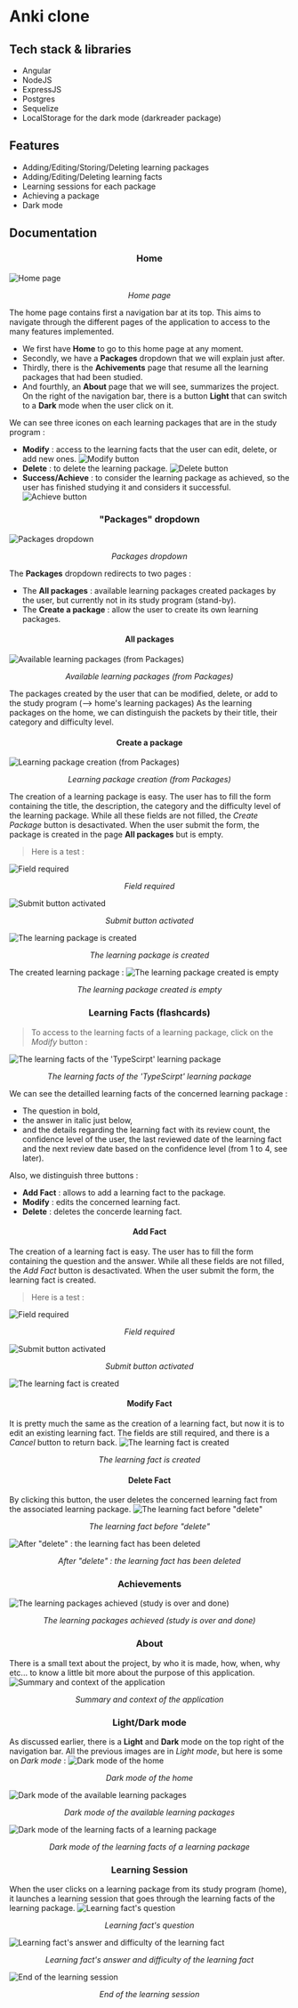 # Anki clone

## Tech stack & libraries
- Angular
- NodeJS
- ExpressJS
- Postgres
- Sequelize
- LocalStorage for the dark mode (darkreader package)
  
## Features 
- Adding/Editing/Storing/Deleting learning packages
- Adding/Editing/Deleting learning facts
- Learning sessions for each package
- Achieving a package
- Dark mode

## Documentation
### <p align="center">Home</p>
![Home page](https://github.com/raacee/anki_clone/blob/main/images/1homepage.PNG)<p align="center">*Home page*</p>

The home page contains first a navigation bar at its top. This aims to navigate through the different pages of the application to access to the many features implemented.
- We first have **Home** to go to this home page at any moment.
- Secondly, we have a **Packages** dropdown that we will explain just after.
- Thirdly, there is the **Achivements** page that resume all the learning packages that had been studied.
- And fourthly, an **About** page that we will see, summarizes the project.
On the right of the navigation bar, there is a button **Light** that can switch to a **Dark** mode when the user click on it.

We can see three icones on each learning packages that are in the study program :
- **Modify** : access to the learning facts that the user can edit, delete, or add new ones.
![Modify button](https://github.com/raacee/anki_clone/blob/main/images/12homepage.PNG)
- **Delete** : to delete the learning package.
![Delete button](https://github.com/raacee/anki_clone/blob/main/images/13homepage.PNG)
- **Success/Achieve** : to consider the learning package as achieved, so the user has finished studying it and considers it successful.
![Achieve button](https://github.com/raacee/anki_clone/blob/main/images/14homepage.PNG)


### <p align="center">"Packages" dropdown</p>
![Packages dropdown](https://github.com/raacee/anki_clone/blob/main/images/2packagesdropdown.PNG)<p align="center">*Packages dropdown*</p>

The **Packages** dropdown redirects to two pages : 
- The **All packages** : available learning packages created packages by the user, but currently not in its study program (stand-by).
- The **Create a package** : allow the user to create its own learning packages.
#### <p align="center">All packages</p>
![Available learning packages (from Packages)](https://github.com/raacee/anki_clone/blob/main/images/3nonstudypackages.PNG)<p align="center">*Available learning packages (from Packages)*</p>

The packages created by the user that can be modified, delete, or add to the study program (--> home's learning packages)
As the learning packages on the home, we can distinguish the packets by their title, their category and difficulty level.
#### <p align="center">Create a package</p>
![Learning package creation (from Packages)](https://github.com/raacee/anki_clone/blob/main/images/4packagecreation.PNG)<p align="center">*Learning package creation (from Packages)*</p>

The creation of a learning package is easy. The user has to fill the form containing the title, the description, the category and the difficulty level of the learning package. While all these fields are not filled, the *Create Package* button is desactivated.
When the user submit the form, the package is created in the page **All packages** but is empty.
> Here is a test :

![Field required](https://github.com/raacee/anki_clone/blob/main/images/41packagecreation.PNG)<p align="center">*Field required*</p>![Submit button activated](https://github.com/raacee/anki_clone/blob/main/images/42packagecreation.PNG)<p align="center">*Submit button activated*</p>

![The learning package is created](https://github.com/raacee/anki_clone/blob/main/images/43packagecreation.PNG)<p align="center">*The learning package is created*</p>

The created learning package :
![The learning package created is empty](https://github.com/raacee/anki_clone/blob/main/images/44packagecreation.PNG)<p align="center">*The learning package created is empty*</p>


### <p align="center">Learning Facts (flashcards)</p>
> To access to the learning facts of a learning package, click on the *Modify* button :

![The learning facts of the 'TypeScirpt' learning package](https://github.com/raacee/anki_clone/blob/main/images/51modifylearningpackage.PNG)<p align="center">*The learning facts of the 'TypeScirpt' learning package*</p>

We can see the detailled learning facts of the concerned learning package :
- The question in bold,
- the answer in italic just below,
- and the details regarding the learning fact with its review count, the confidence level of the user, the last reviewed date of the learning fact and the next review date based on the confidence level (from 1 to 4, see later).

Also, we distinguish three buttons :
- **Add Fact** : allows to add a learning fact to the package.
- **Modify** : edits the concerned learning fact.
- **Delete** : deletes the concerde learning fact.

#### <p align="center">Add Fact</p>
The creation of a learning fact is easy. The user has to fill the form containing the question and the answer. While all these fields are not filled, the *Add Fact* button is desactivated.
When the user submit the form, the learning fact is created.
> Here is a test :

![Field required](https://github.com/raacee/anki_clone/blob/main/images/52addlearningfact.PNG)<p align="center">*Field required*</p>![Submit button activated](https://github.com/raacee/anki_clone/blob/main/images/53addlearningfact.PNG)<p align="center">*Submit button activated*</p>

![The learning fact is created](https://github.com/raacee/anki_clone/blob/main/images/54addlearningfact.PNG)

#### <p align="center">Modify Fact</p>
It is pretty much the same as the creation of a learning fact, but now it is to edit an existing learning fact. The fields are still required, and there is a *Cancel* button to return back.
![The learning fact is created](https://github.com/raacee/anki_clone/blob/main/images/6modifylearningfact.PNG)<p align="center">*The learning fact is created*</p>

#### <p align="center">Delete Fact</p>
By clicking this button, the user deletes the concerned learning fact from the associated learning package.
![The learning fact before "delete"](https://github.com/raacee/anki_clone/blob/main/images/61deletelearningfact.PNG)<p align="center">*The learning fact before "delete"*</p>

![After "delete" : the learning fact has been deleted](https://github.com/raacee/anki_clone/blob/main/images/62deletelearningfact.PNG)<p align="center">*After "delete" : the learning fact has been deleted*</p>

### <p align="center">Achievements</p>
![The learning packages achieved (study is over and done)](https://github.com/raacee/anki_clone/blob/main/images/7achievements.PNG)<p align="center">*The learning packages achieved (study is over and done)*</p>

### <p align="center">About</p>
There is a small text about the project, by who it is made, how, when, why etc... to know a little bit more about the purpose of this application.
![Summary and context of the application](https://github.com/raacee/anki_clone/blob/main/images/8about.PNG)<p align="center">*Summary and context of the application*</p>

### <p align="center">Light/Dark mode</p>
As discussed earlier, there is a **Light** and **Dark** mode on the top right of the navigation bar.
All the previous images are in *Light mode*, but here is some on *Dark mode* :
![Dark mode of the home](https://github.com/raacee/anki_clone/blob/main/images/91darkmode.PNG)<p align="center">*Dark mode of the home*</p>

![Dark mode of the available learning packages](https://github.com/raacee/anki_clone/blob/main/images/92darkmode.PNG)<p align="center">*Dark mode of the available learning packages*</p>

![Dark mode of the learning facts of a learning package](https://github.com/raacee/anki_clone/blob/main/images/93darkmode.PNG)<p align="center">*Dark mode of the learning facts of a learning package*</p>

### <p align="center">Learning Session</p>
When the user clicks on a learning package from its study program (home), it launches a learning session that goes through the learning facts of the learning package.
![Learning fact's question](https://github.com/raacee/anki_clone/blob/main/images/100questionlearningfact.PNG)<p align="center">*Learning fact's question*</p>

![Learning fact's answer and difficulty of the learning fact](https://github.com/raacee/anki_clone/blob/main/images/100answerlearningfact.PNG)<p align="center">*Learning fact's answer and difficulty of the learning fact*</p>

![End of the learning session](https://github.com/raacee/anki_clone/blob/main/images/100finishlearningfact.PNG)<p align="center">*End of the learning session*</p>
